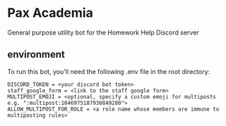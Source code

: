 # Pax Academia
General purpose utility bot for the Homework Help Discord server

## environment

To run this bot, you'll need the following .env file in the root directory:

```env
DISCORD_TOKEN = <your discord bot token>
staff_google_form = <link to the staff google form>
MULTIPOST_EMOJI = <optional, specify a custom emoji for multiposts e.g. ":multipost:1046975187930849280">
ALLOW_MULTIPOST_FOR_ROLE = <a role name whose members are immune to multiposting rules>
```
